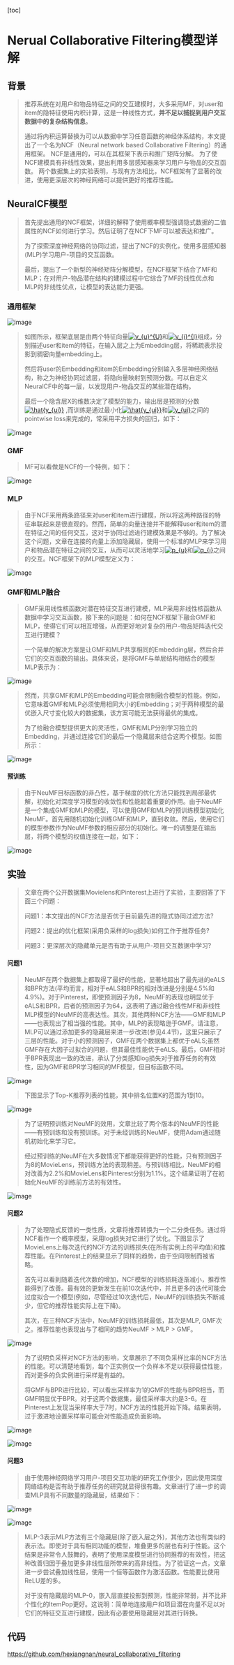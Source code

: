 [toc]

Nerual Collaborative Filtering模型详解
==

## 背景

> 推荐系统在对用户和物品特征之间的交互建模时，大多采用MF，对user和item的隐特征使用内积计算，这是一种线性方式，**并不足以捕捉到用户交互数据中的复杂结构信息**。
>
> 通过将内积运算替换为可以从数据中学习任意函数的神经体系结构，本文提出了一个名为NCF（Neural network based Collaborative Filtering）的通用框架。 NCF是通用的，可以在其框架下表示和推广矩阵分解。 为了使NCF建模具有非线性效果，提出利用多层感知器来学习用户与物品的交互函数。 两个数据集上的实验表明，与现有方法相比，NCF框架有了显著的改进，使用更深层次的神经网络可以提供更好的推荐性能。

## NeuralCF模型

> 首先提出通用的NCF框架，详细的解释了使用概率模型强调隐式数据的二值属性的NCF如何进行学习。然后证明了在NCF下MF可以被表达和推广。
>
> 为了探索深度神经网络的协同过滤，提出了NCF的实例化，使用多层感知器(MLP)学习用户-项目的交互函数。
>
> 最后，提出了一个新型的神经矩阵分解模型，在NCF框架下结合了MF和MLP；在对用户-物品潜在结构的建模过程中它综合了MF的线性优点和MLP的非线性优点，让模型的表达能力更强。

### 通用框架

![image](https://github.com/ShaoQiBNU/Nerual_Collaborative_Filtering/blob/master/img/1.jpg)

> 如图所示，框架底层是由两个特征向量<a href="https://www.codecogs.com/eqnedit.php?latex=v_{u}^{U}" target="_blank"><img src="https://latex.codecogs.com/svg.latex?v_{u}^{U}" title="v_{u}^{U}" /></a>和<a href="https://www.codecogs.com/eqnedit.php?latex=v_{i}^{I}" target="_blank"><img src="https://latex.codecogs.com/svg.latex?v_{i}^{I}" title="v_{i}^{I}" /></a>组成，分别描述user和item的特征，在输入层之上为Embedding层，将稀疏表示投影到稠密向量embedding上。
>
> 然后将user的Embedding和item的Embedding分别输入多层神经网络结构，称之为神经协同过滤层，将隐向量映射到预测分数。可以自定义NeuralCF中的每一层，以发现用户-物品交互的某些潜在结构。
>
> 最后一个隐含层X的维数决定了模型的能力，输出层是预测的分数<a href="https://www.codecogs.com/eqnedit.php?latex=\hat{y_{ui}}" target="_blank"><img src="https://latex.codecogs.com/svg.latex?\hat{y_{ui}}" title="\hat{y_{ui}}" /></a> ,而训练是通过最小化<a href="https://www.codecogs.com/eqnedit.php?latex=\hat{y_{ui}}" target="_blank"><img src="https://latex.codecogs.com/svg.latex?\hat{y_{ui}}" title="\hat{y_{ui}}" /></a>和<a href="https://www.codecogs.com/eqnedit.php?latex=y_{ui}" target="_blank"><img src="https://latex.codecogs.com/svg.latex?y_{ui}" title="y_{ui}" /></a>之间的pointwise loss来完成的，常采用平方损失的回归，如下：

![image](https://github.com/ShaoQiBNU/Nerual_Collaborative_Filtering/blob/master/img/2.jpg)

### GMF

> MF可以看做是NCF的一个特例，如下：

![image](https://github.com/ShaoQiBNU/Nerual_Collaborative_Filtering/blob/master/img/3.jpg)

### MLP 

> 由于NCF采用两条路径来对user和item进行建模，所以将这两种路径的特征串联起来是很直观的。然而，简单的向量连接并不能解释user和item的潜在特征之间的任何交互，这对于协同过滤进行建模效果是不够的。为了解决这个问题，文章在连接的向量上添加隐藏层，使用一个标准的MLP来学习用户和物品潜在特征之间的交互，从而可以灵活地学习<a href="https://www.codecogs.com/eqnedit.php?latex=p_{u}" target="_blank"><img src="https://latex.codecogs.com/svg.latex?p_{u}" title="p_{u}" /></a>和<a href="https://www.codecogs.com/eqnedit.php?latex=q_{i}" target="_blank"><img src="https://latex.codecogs.com/svg.latex?q_{i}" title="q_{i}" /></a>之间的交互。NCF框架下的MLP模型定义为：

![image](https://github.com/ShaoQiBNU/Nerual_Collaborative_Filtering/blob/master/img/4.jpg)

### GMF和MLP融合

> GMF采用线性核函数对潜在特征交互进行建模，MLP采用非线性核函数从数据中学习交互函数，接下来的问题是：如何在NCF框架下融合GMF和MLP，使得它们可以相互增强，从而更好地对复杂的用户-物品矩阵迭代交互进行建模？
>
> 一个简单的解决方案是让GMF和MLP共享相同的Embedding层，然后合并它们的交互函数的输出。具体来说，是将GMF与单层结构相结合的模型MLP表示为：

![image](https://github.com/ShaoQiBNU/Nerual_Collaborative_Filtering/blob/master/img/5.jpg)

> 然而，共享GMF和MLP的Embedding可能会限制融合模型的性能。例如，它意味着GMF和MLP必须使用相同大小的Embedding；对于两种模型的最优嵌入尺寸变化较大的数据集，该方案可能无法获得最优的集成。
>
> 为了给融合模型提供更大的灵活性，GMF和MLP分别学习独立的Embedding，并通过连接它们的最后一个隐藏层来组合这两个模型。如图所示：

![image](https://github.com/ShaoQiBNU/Nerual_Collaborative_Filtering/blob/master/img/6.jpg)

#### 预训练

> 由于NeuMF目标函数的非凸性，基于梯度的优化方法只能找到局部最优解，初始化对深度学习模型的收敛性和性能起着重要的作用。由于NeuMF是一个集成GMF和MLP的模型，可以使用GMF和MLP的预训练模型初始化NeuMF。首先用随机初始化训练GMF和MLP，直到收敛。然后，使用它们的模型参数作为NeuMF参数的相应部分的初始化。唯一的调整是在输出层，将两个模型的权值连接在一起，如下：

![image](https://github.com/ShaoQiBNU/Nerual_Collaborative_Filtering/blob/master/img/7.jpg)

## 实验

> 文章在两个公开数据集Movielens和Pinterest上进行了实验，主要回答了下面三个问题：
>
> 问题1：本文提出的NCF方法是否优于目前最先进的隐式协同过滤方法?
>
> 问题2：提出的优化框架(采用负采样的log损失)如何工作于推荐任务?
>
> 问题3：更深层次的隐藏单元是否有助于从用户-项目交互数据中学习?



#### 问题1

> NeuMF在两个数据集上都取得了最好的性能，显著地超出了最先进的eALS和BPR方法(平均而言，相对于eALS和BPR的相对改进是分别是4.5%和4.9%)。对于Pinterest，即使预测因子为8，NeuMF的表现也明显优于eALS和BPR，后者的预测因子为64，这表明了通过融合线性MF和非线性MLP模型的NeuMF的高表达性。其次，其他两种NCF方法——GMF和MLP——也表现出了相当强的性能。其中，MLP的表现略逊于GMF。请注意，MLP可以通过添加更多的隐藏层来进一步改进(参见4.4节)，这里只展示了三层的性能。对于小的预测因子，GMF在两个数据集上都优于eALS;虽然GMF存在大因子过拟合的问题，但其最佳性能优于eALS。最后，GMF相对于BPR表现出一致的改进，承认了分类感知log损失对于推荐任务的有效性，因为GMF和BPR学习相同的MF模型，但目标函数不同。

![image](https://github.com/ShaoQiBNU/Nerual_Collaborative_Filtering/blob/master/img/8.jpg)

> 下图显示了Top-K推荐列表的性能，其中排名位置K的范围为1到10。

![image](https://github.com/ShaoQiBNU/Nerual_Collaborative_Filtering/blob/master/img/9.jpg)

> 为了证明预训练对NeuMF的效用，文章比较了两个版本的NeuMF的性能——有预训练和没有预训练。对于未经训练的NeuMF，使用Adam通过随机初始化来学习它。
>
> 经过预训练的NeuMF在大多数情况下都能获得更好的性能，只有预测因子为8的MovieLens，预训练方法的表现稍差。与预训练相比，NeuMF的相对改善为2.2%和MovieLens和Pinterest分别为1.1%。这个结果证明了在初始化NeuMF的训练前方法的有效性。

![image](https://github.com/ShaoQiBNU/Nerual_Collaborative_Filtering/blob/master/img/10.jpg)

#### 问题2

> 为了处理隐式反馈的一类性质，文章将推荐转换为一个二分类任务。通过将NCF看作一个概率模型，采用log损失对它进行了优化。下图显示了MovieLens上每次迭代的NCF方法的训练损失(在所有实例上的平均值)和推荐性能。在Pinterest上的结果显示了同样的趋势，由于空间限制而被省略。
>
> 首先可以看到随着迭代次数的增加，NCF模型的训练损耗逐渐减小，推荐性能得到了改善。最有效的更新发生在前10次迭代中，并且更多的迭代可能会过度拟合一个模型(例如，尽管经过10次迭代后，NeuMF的训练损失不断减少，但它的推荐性能实际上在下降)。
>
> 其次，在三种NCF方法中，NeuMF的训练损耗最低，其次是MLP, GMF次之。推荐性能也表现出与了相同的趋势NeuMF > MLP > GMF。

![image](https://github.com/ShaoQiBNU/Nerual_Collaborative_Filtering/blob/master/img/11.jpg)

> 为了说明负采样对NCF方法的影响，文章展示了不同负采样比率的NCF方法的性能。可以清楚地看到，每个正实例仅一个负样本不足以获得最佳性能，而对更多的负实例进行采样是有益的。
>
> 将GMF与BPR进行比较，可以看出采样率为1的GMF的性能与BPR相当，而GMF明显优于BPR。对于这两个数据集，最佳采样率大约是3-6。在Pinterest上发现当采样率大于7时，NCF方法的性能开始下降。结果表明，过于激进地设置采样率可能会对性能造成负面影响。

![image](https://github.com/ShaoQiBNU/Nerual_Collaborative_Filtering/blob/master/img/12.jpg)

![image](https://github.com/ShaoQiBNU/Nerual_Collaborative_Filtering/blob/master/img/13.jpg)

#### 问题3

> 由于使用神经网络学习用户-项目交互功能的研究工作很少，因此使用深度网络结构是否有助于推荐任务的研究就显得很有趣。文章进行了进一步的调查MLP具有不同数量的隐藏层，结果如下：

![image](https://github.com/ShaoQiBNU/Nerual_Collaborative_Filtering/blob/master/img/14.jpg)

![image](https://github.com/ShaoQiBNU/Nerual_Collaborative_Filtering/blob/master/img/15.jpg)

> MLP-3表示MLP方法有三个隐藏层(除了嵌入层之外)，其他方法也有类似的表示法。即使对于具有相同功能的模型，堆叠更多的层也有利于性能。这个结果是非常令人鼓舞的，表明了使用深度模型进行协同推荐的有效性，把这种改善归因于叠加更多非线性层所带来的高非线性。为了验证这一点，文章进一步尝试叠加线性层，使用一个恒等函数作为激活函数。性能要比使用ReLU差的多。
>
> 对于没有隐藏层的MLP-0，嵌入层直接投影到预测，性能非常弱，并不比非个性化的ItemPop更好。这说明：简单地连接用户和项目潜在向量不足以对它们的特征交互进行建模，因此有必要使用隐藏层对其进行转换。


## 代码
https://github.com/hexiangnan/neural_collaborative_filtering
